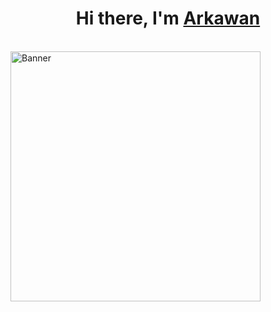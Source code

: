 <h1 align="center">Hi there, I'm <a href="https://www.selfblog.my.id/" target="_blank">Arkawan</a></h1>

<br />

<img src="https://github.com/ariesawan/pic-citra/blob/main/miku-nf2u.gif" alt="Banner" width="400px">
